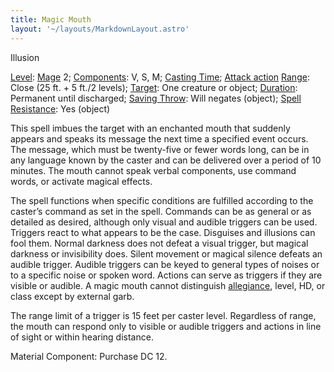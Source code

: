 ```yaml
---
title: Magic Mouth
layout: '~/layouts/MarkdownLayout.astro'
---
```

Illusion

[Level](/modern.d20.srd/fx/level):
[Mage](/modern.d20.srd/classes/advanced/mage) 2;
[Components](/modern.d20.srd/fx/components): V, S, M; [Casting Time](/modern.d20.srd/fx/casting.time); [Attack action](/modern.d20.srd/combat/attack.actions)
[Range](/modern.d20.srd/fx/range): Close (25 ft. + 5 ft./2 levels);
[Target](/modern.d20.srd/fx/target): One creature or object;
[Duration](/modern.d20.srd/fx/duration): Permanent until discharged; [Saving Throw](/modern.d20.srd/basics/saving.throws): Will negates (object); [Spell Resistance](/modern.d20.srd/special.abilities/spell.resistance): Yes (object)

This spell imbues the target with an enchanted mouth that suddenly appears and
speaks its message the next time a specified event occurs. The message, which
must be twenty-five or fewer words long, can be in any language known by the
caster and can be delivered over a period of 10 minutes. The mouth cannot
speak verbal components, use command words, or activate magical effects.

The spell functions when specific conditions are fulfilled according to the
caster’s command as set in the spell. Commands can be as general or as
detailed as desired, although only visual and audible triggers can be used.
Triggers react to what appears to be the case. Disguises and illusions can
fool them. Normal darkness does not defeat a visual trigger, but magical
darkness or invisibility does. Silent movement or magical silence defeats an
audible trigger. Audible triggers can be keyed to general types of noises or
to a specific noise or spoken word. Actions can serve as triggers if they are
visible or audible. A magic mouth cannot distinguish
[allegiance](/modern.d20.srd/basics/allegiances), level, HD, or class except
by external garb.

The range limit of a trigger is 15 feet per caster level. Regardless of range,
the mouth can respond only to visible or audible triggers and actions in line
of sight or within hearing distance.

Material Component: Purchase DC 12.


